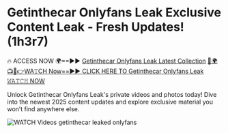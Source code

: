 # Getinthecar Onlyfans Leak Exclusive Content Leak - Fresh Updates! (1h3r7)

🔥 ACCESS NOW 🌍==►► <a href="https://tinyurl.com/3fjeunct" rel="nofollow">Getinthecar Onlyfans Leak Latest Collection</a></h3>
[🔴🌍📺📱👉WA𝚃CH Now==►► CLICK HERE TO Getinthecar Onlyfans Leak 𝚆𝙰𝚃𝙲𝙷 NOW](https://tinyurl.com/3fjeunct)

Unlock Getinthecar Onlyfans Leak's private videos and photos today! Dive into the newest 2025 content updates and explore exclusive material you won’t find anywhere else.


<a href="https://tinyurl.com/3fjeunct" rel="nofollow" data-target="animated-image.originalLink"><img src="https://camo.githubusercontent.com/8a4f000d20f83aca3bf7ec5f350d767afa0574a8a352519fd8cfa583a6f93a33/68747470733a2f2f692e696d6775722e636f6d2f644a486b345a712e676966" alt="WATCH Videos" data-canonical-src="https://i.imgur.com/dJHk4Zq.gif" style="max-width: 100%; display: inline-block;" data-target="animated-image.originalImage"></a>
getinthecar leaked onlyfans